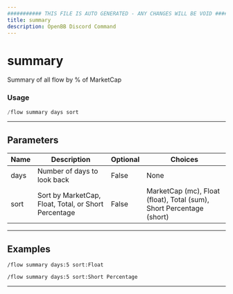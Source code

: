 ```yaml
---
########### THIS FILE IS AUTO GENERATED - ANY CHANGES WILL BE VOID ###########
title: summary
description: OpenBB Discord Command
---
```


# summary

Summary of all flow by % of MarketCap

### Usage

```python wordwrap
/flow summary days sort
```

---

## Parameters

| Name | Description | Optional | Choices |
| ---- | ----------- | -------- | ------- |
| days | Number of days to look back | False | None |
| sort | Sort by MarketCap, Float, Total, or Short Percentage | False | MarketCap (mc), Float (float), Total (sum), Short Percentage (short) |


---

## Examples

```
/flow summary days:5 sort:Float
```

```
/flow summary days:5 sort:Short Percentage
```

---
